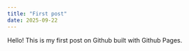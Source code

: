 ```yaml
---
title: "First post"
date: 2025-09-22
---
```

Hello! This is my first post on Github built with Github Pages.
